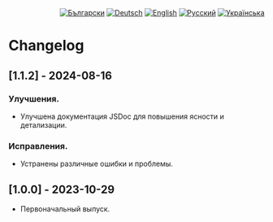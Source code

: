 <div id="locales" align="right">
  <a href="../bg/CHANGELOG.md"><img src="https://img.shields.io/badge/BG-grey?style=flat" alt="Български"></a>
  <a href="../de/CHANGELOG.md"><img src="https://img.shields.io/badge/DE-grey?style=flat" alt="Deutsch"></a>
  <a href="../en/CHANGELOG.md"><img src="https://img.shields.io/badge/EN-grey?style=flat" alt="English"></a>
  <a href="../ru/CHANGELOG.md"><img src="https://img.shields.io/badge/RU-blue?style=flat" alt="Русский"></a>
  <a href="../uk/CHANGELOG.md"><img src="https://img.shields.io/badge/UK-grey?style=flat" alt="Українська"></a>
</div>


# Changelog


## [1.1.2] - 2024-08-16

### Улучшения.
* Улучшена документация JSDoc для повышения ясности и детализации.

### Исправления.
* Устранены различные ошибки и проблемы.


## [1.0.0] - 2023-10-29

* Первоначальный выпуск.